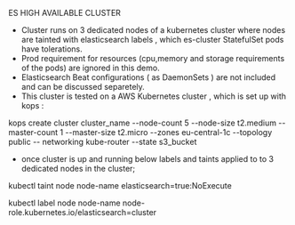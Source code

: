  ES HIGH AVAILABLE CLUSTER
 
 - Cluster runs on 3 dedicated nodes of a kubernetes cluster where nodes are tainted with elasticsearch labels , which es-cluster StatefulSet pods have tolerations.
 - Prod requirement for resources (cpu,memory and storage requirements of the pods)  are ignored in this demo.
 - Elasticsearch Beat  configurations ( as DaemonSets ) are not included and can be discussed separetely.
 - This cluster is tested on a AWS Kubernetes cluster , which is set up with kops :
 
kops create cluster cluster_name --node-count 5 --node-size t2.medium --master-count 1 --master-size t2.micro --zones eu-central-1c --topology public --    networking kube-router  --state s3_bucket

 - once cluster is up and running below labels and taints applied to to 3 dedicated nodes in the cluster;
 
 kubectl taint node node-name elasticsearch=true:NoExecute
 
 kubectl label node  node-name node-role.kubernetes.io/elasticsearch=cluster
